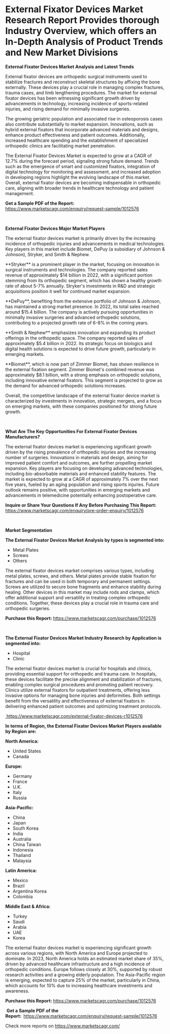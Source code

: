 <p><h1>External Fixator Devices Market Research Report Provides thorough Industry Overview, which offers an In-Depth Analysis of Product Trends and New Market Divisions</h1></p><p><strong>External Fixator Devices Market Analysis and Latest Trends</strong></p>
<p><p>External fixator devices are orthopedic surgical instruments used to stabilize fractures and reconstruct skeletal structures by affixing the bone externally. These devices play a crucial role in managing complex fractures, trauma cases, and limb lengthening procedures. The market for external fixator devices has been witnessing significant growth driven by advancements in technology, increasing incidence of sports-related injuries, and rising demand for minimally invasive surgeries.</p><p>The growing geriatric population and associated rise in osteoporosis cases also contribute substantially to market expansion. Innovations, such as hybrid external fixators that incorporate advanced materials and designs, enhance product effectiveness and patient outcomes. Additionally, increased healthcare spending and the establishment of specialized orthopedic clinics are facilitating market penetration.</p><p>The External Fixator Devices Market is expected to grow at a CAGR of 12.7% during the forecast period, signaling strong future demand. Trends such as the emergence of smart and customized fixators, integration of digital technology for monitoring and assessment, and increased adoption in developing regions highlight the evolving landscape of this market. Overall, external fixator devices are becoming indispensable in orthopedic care, aligning with broader trends in healthcare technology and patient management.</p></p>
<p><strong>Get a Sample PDF of the Report:&nbsp;</strong> <a href="https://www.marketscagr.com/enquiry/request-sample/1012576?utm_campaign=3216&utm_medium=2&utm_source=Github&utm_content=ia&utm_term=05032025&utm_id=external-fixator-devices">https://www.marketscagr.com/enquiry/request-sample/1012576</a></p>
<p>&nbsp;</p>
<p><strong>External Fixator Devices Major Market Players</strong></p>
<p><p>The external fixator devices market is primarily driven by the increasing incidence of orthopedic injuries and advancements in medical technologies. Key players in this market include Biomet, DePuy (a subsidiary of Johnson & Johnson), Stryker, and Smith & Nephew.</p><p>**Stryker** is a prominent player in the market, focusing on innovation in surgical instruments and technologies. The company reported sales revenue of approximately $14 billion in 2022, with a significant portion stemming from its orthopedic segment, which has shown a healthy growth rate of about 5-7% annually. Stryker's investments in R&D and strategic acquisitions position it well for continued market expansion.</p><p>**DePuy**, benefiting from the extensive portfolio of Johnson & Johnson, has maintained a strong market presence. In 2022, its total sales reached around $15.4 billion. The company is actively pursuing opportunities in minimally invasive surgeries and advanced orthopedic solutions, contributing to a projected growth rate of 6-8% in the coming years.</p><p>**Smith & Nephew** emphasizes innovation and expanding its product offerings in the orthopedic space. The company reported sales of approximately $5.4 billion in 2022. Its strategic focus on biologics and digital health solutions is expected to drive future growth, particularly in emerging markets.</p><p>**Biomet**, which is now part of Zimmer Biomet, has shown resilience in the external fixation segment. Zimmer Biomet's combined revenue was approximately $8.1 billion, with a strong emphasis on orthopedic solutions, including innovative external fixators. This segment is projected to grow as the demand for advanced orthopedic solutions increases.</p><p>Overall, the competitive landscape of the external fixator device market is characterized by investments in innovation, strategic mergers, and a focus on emerging markets, with these companies positioned for strong future growth.</p></p>
<p>&nbsp;</p>
<p><strong>What Are The Key Opportunities For External Fixator Devices Manufacturers?</strong></p>
<p><p>The external fixator devices market is experiencing significant growth driven by the rising prevalence of orthopedic injuries and the increasing number of surgeries. Innovations in materials and design, aiming for improved patient comfort and outcomes, are further propelling market expansion. Key players are focusing on developing advanced technologies, including bio-absorbable materials and enhanced stability features. The market is expected to grow at a CAGR of approximately 7% over the next five years, fueled by an aging population and rising sports injuries. Future outlook remains positive, with opportunities in emerging markets and advancements in telemedicine potentially enhancing postoperative care.</p></p>
<p><strong>Inquire or Share Your Questions If Any Before Purchasing This Report:</strong> <a href="https://www.marketscagr.com/enquiry/pre-order-enquiry/1012576?utm_campaign=3216&utm_medium=2&utm_source=Github&utm_content=ia&utm_term=05032025&utm_id=external-fixator-devices">https://www.marketscagr.com/enquiry/pre-order-enquiry/1012576</a></p>
<p>&nbsp;</p>
<p><strong>Market Segmentation</strong></p>
<p><strong>The External Fixator Devices Market Analysis by types is segmented into:</strong></p>
<p><ul><li>Metal Plates</li><li>Screws</li><li>Others</li></ul></p>
<p><p>The external fixator devices market comprises various types, including metal plates, screws, and others. Metal plates provide stable fixation for fractures and can be used in both temporary and permanent settings. Screws are utilized to secure bone fragments and enhance stability during healing. Other devices in this market may include rods and clamps, which offer additional support and versatility in treating complex orthopedic conditions. Together, these devices play a crucial role in trauma care and orthopedic surgeries.</p></p>
<p><strong>Purchase this Report:&nbsp;</strong><a href="https://www.marketscagr.com/purchase/1012576?utm_campaign=3216&utm_medium=2&utm_source=Github&utm_content=ia&utm_term=05032025&utm_id=external-fixator-devices">https://www.marketscagr.com/purchase/1012576</a></p>
<p>&nbsp;</p>
<p><strong>The External Fixator Devices Market Industry Research by Application is segmented into:</strong></p>
<p><ul><li>Hospital</li><li>Clinic</li></ul></p>
<p><p>The external fixator devices market is crucial for hospitals and clinics, providing essential support for orthopedic and trauma care. In hospitals, these devices facilitate the precise alignment and stabilization of fractures, enabling complex surgical procedures and promoting patient recovery. Clinics utilize external fixators for outpatient treatments, offering less invasive options for managing bone injuries and deformities. Both settings benefit from the versatility and effectiveness of external fixators in delivering enhanced patient outcomes and optimizing treatment protocols.</p></p>
<p><a href="https://www.marketscagr.com/external-fixator-devices-r1012576?utm_campaign=3216&utm_medium=2&utm_source=Github&utm_content=ia&utm_term=05032025&utm_id=external-fixator-devices">&nbsp;https://www.marketscagr.com/external-fixator-devices-r1012576</a></p>
<p><strong>In terms of Region, the External Fixator Devices Market Players available by Region are:</strong></p>
<p>
    <p> <strong> North America: </strong>
        <ul>
            <li>United States</li>
            <li>Canada</li>
        </ul>
        </p> 
    <p> <strong> Europe: </strong>
        <ul>
            <li>Germany</li>
            <li>France</li>
            <li>U.K.</li>
            <li>Italy</li>
            <li>Russia</li>
        </ul>
        </p> 
    <p> <strong> Asia-Pacific: </strong>
        <ul>
            <li>China</li>
            <li>Japan</li>
            <li>South Korea</li>
            <li>India</li>
            <li>Australia</li>
            <li>China Taiwan</li>
            <li>Indonesia</li>
            <li>Thailand</li>
            <li>Malaysia</li>
        </ul>
        </p> 
    <p> <strong> Latin America: </strong>
        <ul>
            <li>Mexico</li>
            <li>Brazil</li>
            <li>Argentina Korea</li>
            <li>Colombia</li>
        </ul>
        </p> 
    <p> <strong> Middle East & Africa: </strong>
        <ul>
            <li>Turkey</li>
            <li>Saudi</li>
            <li>Arabia</li>
            <li>UAE</li>
            <li>Korea</li>
        </ul>
    </p>
    </p>
<p><p>The external fixator devices market is experiencing significant growth across various regions, with North America and Europe projected to dominate. In 2023, North America holds an estimated market share of 35%, driven by advanced healthcare infrastructure and a high incidence of orthopedic conditions. Europe follows closely at 30%, supported by robust research activities and a growing elderly population. The Asia-Pacific region is emerging, expected to capture 25% of the market, particularly in China, which accounts for 10% due to increasing healthcare investments and awareness.</p></p>
<p><strong>Purchase this Report: </strong><a href="https://www.marketscagr.com/purchase/1012576?utm_campaign=3216&utm_medium=2&utm_source=Github&utm_content=ia&utm_term=05032025&utm_id=external-fixator-devices">https://www.marketscagr.com/purchase/1012576</a></p>
<p>&nbsp;<strong>Get a Sample PDF of the Report:&nbsp;&nbsp;</strong><a href="https://www.marketscagr.com/enquiry/request-sample/1012576?utm_campaign=3216&utm_medium=2&utm_source=Github&utm_content=ia&utm_term=05032025&utm_id=external-fixator-devices">https://www.marketscagr.com/enquiry/request-sample/1012576</a></p>
<p><strong></strong></p>
<p>Check more reports on <a href="https://www.marketscagr.com/?utm_campaign=3216&utm_medium=2&utm_source=Github&utm_content=ia&utm_term=05032025&utm_id=external-fixator-devices">https://www.marketscagr.com/</a></p>